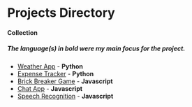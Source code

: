 # Projects Directory
#### Collection
##### The language(s) in bold were my main focus for the project.

<!-- [A](#a) - [B](#b) - [C](#c) - [D](#d) - [E](#e) - [F](#f) - [G](#g) - [H](#h) - [M](#m) - [N](#n) - [P](#p) - [R](#r) - [S](#s) - [T](#t) - [W](#w)

## A <a id="a"></a> -->

- <a href="https://github.com/viktordepomian/weather-app-python">Weather App</a> - **Python**
- <a href="https://github.com/viktordepomian/expense-tracker">Expense Tracker</a> - **Python**
- <a href="https://github.com/viktordepomian/break-this-brick/">Brick Breaker Game</a> - **Javascript**
- <a href="https://github.com/viktordepomian/chat-application/">Chat App</a> - **Javascript**
- <a href="https://github.com/viktordepomian/speech-recognition">Speech Recognition</a> - **Javascript**
